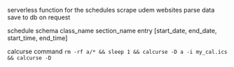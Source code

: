 serverless function for the schedules
scrape udem websites
parse data
save to db on request

schedule schema
class_name
  section_name
  entry [start_date, end_date, start_time, end_time]


calcurse command
`rm -rf a/* && sleep 1 && calcurse -D a -i my_cal.ics && calcurse -D `

